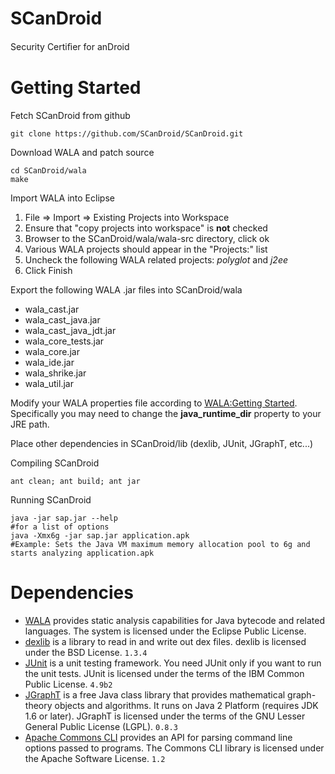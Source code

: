 SCanDroid
=========
Security Certiﬁer for anDroid

Getting Started
===============
Fetch SCanDroid from github
```
git clone https://github.com/SCanDroid/SCanDroid.git
```
Download WALA and patch source
```
cd SCanDroid/wala
make
```
Import WALA into Eclipse

1. File => Import => Existing Projects into Workspace
2. Ensure that "copy projects into workspace" is __not__ checked
3. Browser to the SCanDroid/wala/wala-src directory, click ok
4. Various WALA projects should appear in the "Projects:" list
5. Uncheck the following WALA related projects:  _polyglot_ and _j2ee_
6. Click Finish

Export the following WALA .jar files into SCanDroid/wala
- wala_cast.jar
- wala_cast_java.jar
- wala_cast_java_jdt.jar
- wala_core_tests.jar
- wala_core.jar
- wala_ide.jar
- wala_shrike.jar
- wala_util.jar

Modify your WALA properties file according to [WALA:Getting Started](http://wala.sourceforge.net/wiki/index.php/UserGuide:Getting_Started#Configuring_WALA_properties).  Specifically you may need to change the **java_runtime_dir** property to your JRE path.

Place other dependencies in SCanDroid/lib (dexlib, JUnit, JGraphT, etc...)

Compiling SCanDroid
```
ant clean; ant build; ant jar
```
Running SCanDroid
```
java -jar sap.jar --help
#for a list of options
java -Xmx6g -jar sap.jar application.apk
#Example: Sets the Java VM maximum memory allocation pool to 6g and starts analyzing application.apk
```


Dependencies
============
- [WALA](http://wala.sourceforge.net) provides static analysis capabilities for Java bytecode and related languages.  The system is licensed under the Eclipse Public License.
- [dexlib](http://code.google.com/p/smali) is a library to read in and write out dex files. dexlib is licensed under the BSD License. `1.3.4`
- [JUnit](http://www.junit.org) is a unit testing framework. You need JUnit only if you want to run the unit tests.  JUnit is licensed under the terms of the IBM Common Public License. `4.9b2`
- [JGraphT](http://jgrapht.org) is a free Java class library that provides mathematical graph-theory objects and algorithms. It runs on Java 2 Platform (requires JDK 1.6 or later). JGraphT is licensed under the terms of the GNU Lesser General Public License (LGPL). `0.8.3`
- [Apache Commons CLI](http://commons.apache.org/cli) provides an API for parsing command line options passed to programs. The Commons CLI library is licensed under the Apache Software License. `1.2`